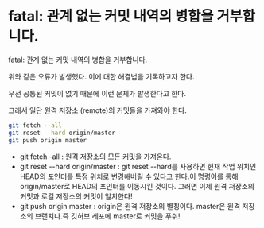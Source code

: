 # fatal: 관계 없는 커밋 내역의 병합을 거부합니다.

fatal: 관계 없는 커밋 내역의 병합을 거부합니다.

위와 같은 오류가 발생했다. 이에 대한 해결법을 기록하고자 한다.

우선 공통된 커밋이 없기 때문에 이런 문제가 발생한다고 한다.

그래서 일단 원격 저장소 (remote)의 커밋들을 가져와야 한다.

```bash
git fetch --all
git reset --hard origin/master
git push origin master
```

- git fetch -all : 원격 저장소의 모든 커밋을 가져온다.
- git reset --hard origin/master : git reset --hard를 사용하면 현재 작업 위치인 HEAD의 포인터를 특정 위치로 변경해버릴 수 있다고 한다.이 명령어를 통해 origin/master로 HEAD의 포인터를 이동시킨 것이다. 그러면 이제 원격 저장소의 커밋과 로컬 저장소의 커밋이 일치한다!
- git push origin master : origin은 원격 저장소의 별칭이다. master은 원격 저장소의 브랜치다.즉 깃허브 레포에 master로 커밋을 푸쉬!